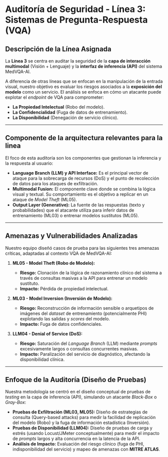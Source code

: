 # Auditoría de Seguridad - Línea 3: Sistemas de Pregunta-Respuesta (VQA)

## Descripción de la Línea Asignada

La **Línea 3** se centra en auditar la seguridad de la **capa de interacción multimodal** (Visión + Lenguaje) y la **interfaz de inferencia (API)** del sistema MedVQA-AI.

A diferencia de otras líneas que se enfocan en la manipulación de la entrada visual, nuestro objetivo es evaluar los riesgos asociados a la **exposición del modelo** como un servicio. El análisis se enfoca en cómo un atacante puede explotar el *endpoint* de VQA para comprometer:
* **La Propiedad Intelectual** (Robo del modelo).
* **La Confidencialidad** (Fuga de datos de entrenamiento).
* **La Disponibilidad** (Denegación de servicio clínico).

---

## Componente de la arquitectura relevantes para la linea

El foco de esta auditoría son los componentes que gestionan la inferencia y la respuesta al usuario:

* **Language Branch (LLM) y API Interface:** Es el principal vector de ataque para la sobrecarga de recursos (DoS) y el punto de recolección de datos para los ataques de exfiltración.
* **Multimodal Fusion:** El componente clave donde se combina la lógica visual y textual. Su comportamiento es el objetivo a replicar en un ataque de *Model Theft* (ML05).
* **Output Layer (Generative):** La fuente de las respuestas (texto y probabilidades) que el atacante utiliza para inferir datos de entrenamiento (ML03) o entrenar modelos sustitutos (ML05).

---

## Amenazas y Vulnerabilidades Analizadas

Nuestro equipo diseñó casos de prueba para las siguientes tres amenazas críticas, adaptadas al contexto VQA de MedVQA-AI:

1.  **ML05 - Model Theft (Robo de Modelo):**
    * **Riesgo:** Clonación de la lógica de razonamiento clínico del sistema a través de consultas masivas a la API para entrenar un modelo sustituto.
    * **Impacto:** Pérdida de propiedad intelectual.

2.  **ML03 - Model Inversion (Inversión de Modelo):**
    * **Riesgo:** Reconstrucción de información sensible o arquetipos de imágenes del *dataset* de entrenamiento (potencialmente PHI) explotando las salidas y *scores* del modelo.
    * **Impacto:** Fuga de datos confidenciales.

3.  **LLM04 - Denial of Service (DoS):**
    * **Riesgo:** Saturación del *Language Branch* (LLM) mediante *prompts* excesivamente largos o consultas concurrentes masivas.
    * **Impacto:** Paralización del servicio de diagnóstico, afectando la disponibilidad clínica.

---

## Enfoque de la Auditoría (Diseño de Pruebas)

Nuestra metodología se centró en el diseño conceptual de pruebas de *testing* en la capa de inferencia (API), simulando un atacante *Black-Box* o *Gray-Box*:

* **Pruebas de Exfiltración (ML03, ML05):** Diseño de estrategias de consulta (Query-based attacks) para medir la facilidad de replicación del modelo (Robo) y la fuga de información estadística (Inversión).
* **Pruebas de Disponibilidad (LLM04):** Diseño de pruebas de carga y estrés (usando Locust/JMeter conceptualmente) para medir el impacto de *prompts* largos y alta concurrencia en la latencia de la API.
* **Análisis de Impacto:** Evaluación del riesgo clínico (fuga de PHI, indisponibilidad del servicio) y mapeo de amenazas con **MITRE ATLAS**.

